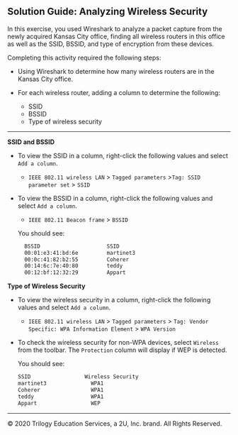 ## Solution Guide: Analyzing Wireless Security

In this exercise, you used Wireshark to analyze a packet capture from the newly acquired Kansas City office, finding all wireless routers in this office as well as the SSID, BSSID, and type of encryption from these devices.

Completing this activity required the following steps:

- Using Wireshark to determine how many wireless routers are in the Kansas City office.

- For each wireless router, adding a column to determine the following:

  - SSID
  - BSSID
  - Type of wireless security
   
---

**SSID and BSSID**

- To view the SSID in a column, right-click the following values and select `Add a column`.
  - `IEEE 802.11 wireless LAN`  > `Tagged parameters` >`Tag: SSID parameter set` > `SSID`
  
  
- To view the BSSID in a column, right-click the following values and select `Add a column`.
  - `IEEE 802.11 Beacon frame` > `BSSID`

  You should see: 
    
    ```bash
      BSSID                     SSID 
      00:01:e3:41:bd:6e         martinet3       
      00:0c:41:82:b2:55         Coherer 
      00:14:6c:7e:40:80         teddy    
      00:12:bf:12:32:29         Appart
  ```                    
                     

**Type of Wireless Security**
 

- To view the wireless security in a column, right-click the following values and select `Add a column`.
  - `IEEE 802.11 wireless LAN` > `Tagged parameters` > `Tag: Vendor Specific: WPA Information Element` >  `WPA Version`
  
- To check the wireless security for non-WPA devices, select `Wireless`  from the toolbar. The `Protection` column will display if WEP is detected.  

  You should see: 

  ```bash
  SSID                 Wireless Security    
  martinet3              WPA1   
  Coherer                WPA1
  teddy                  WPA1
  Appart                 WEP
  ```
---
© 2020 Trilogy Education Services, a 2U, Inc. brand. All Rights Reserved.
